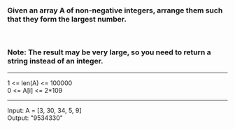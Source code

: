 ### Given an array A of non-negative integers, arrange them such that they form the largest number.
<br>

### Note: The result may be very large, so you need to return a string instead of an integer.
<hr>
 1 <= len(A) <= 100000<br>
 0 <= A[i] <= 2*109<br>
 <hr>
Input:  A = [3, 30, 34, 5, 9]<br>
Output: "9534330"<br>
